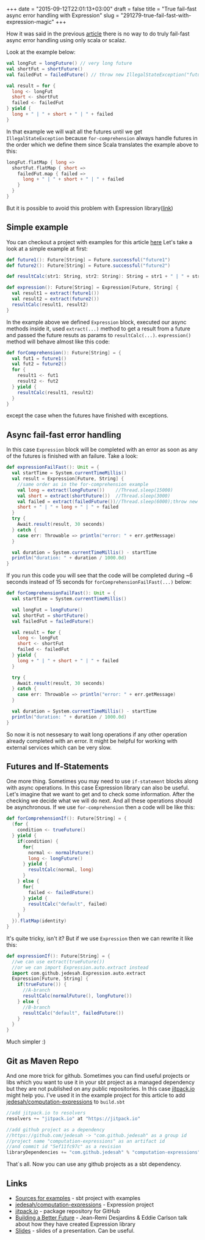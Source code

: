 +++
date = "2015-09-12T22:01:13+03:00"
draft = false
title = "True fail-fast async error handling with Expression"
slug = "291279-true-fail-fast-with-expression-magic"
+++

How it was said in the previous [article](http://koff.io/posts/290071-make-async-with-scalaz-either-and-futures) there is no way to do truly fail-fast async error handling using only scala or scalaz.

Look at the example below:

```scala
val longFut = longFuture() // very long future
val shortFut = shortFuture()
val failedFut = failedFuture() // throw new IllegalStateException("future is failed")

val result = for {
  long <- longFut
  short <- shortFut
  failed <- failedFut
} yield {
  long + " | " + short + " | " + failed
}
```
In that example we will wait all the futures until we get `IllegalStateException` because `for-comprehension` always handle futures in the order which we define them since Scala translates the example above to this:

```scala
longFut.flatMap { long =>
  shortFut.flatMap { short =>
    failedFut.map { failed =>
      long + " | " + short + " | " + failed
    }
  }
}
```

But it is possible to avoid this problem with Expression library([link](https://github.com/jedesah/computation-expressions "Computation-expressions"))

<!--more-->

## Simple example
You can checkout a project with examples for this article [here](https://github.com/coffius/koffio-expression-example "Sources for examples")
Let's take a look at a simple example at first:

```scala
def future1(): Future[String] = Future.successful("future1")
def future2(): Future[String] = Future.successful("future2")

def resultCalc(str1: String, str2: String): String = str1 + " | " + str2

def expression(): Future[String] = Expression[Future, String] {
  val result1 = extract(future1())
  val result2 = extract(future2())
  resultCalc(result1, result2)
}
```

In the example above we defined `Expression` block, executed our async methods inside it, used `extract(...)` method to get a result from a future and passed the future resuts as params to `resultCalc(...)`.
`expression()` method will behave almost like this code:

```scala
def forComprehension(): Future[String] = {
  val fut1 = future1()
  val fut2 = future2()
  for {
    result1 <- fut1
    result2 <- fut2
  } yield {
    resultCalc(result1, result2)
  }
}
```
except the case when the futures have finished with exceptions.

## Async fail-fast error handling
In this case `Expression` block will be completed with an error as soon as any of the futures is finished with an failure.
Take a look:

```scala
def expressionFailFast(): Unit = {
  val startTime = System.currentTimeMillis()
  val result = Expression[Future, String] {
    //same order as in the for-comprehension example
    val long = extract(longFuture())    //Thread.sleep(15000)
    val short = extract(shortFuture())  //Thread.sleep(3000)
    val failed = extract(failedFuture())//Thread.sleep(6000);throw new IllegalStateException()
    short + " | " + long + " | " + failed
  }
  try {
    Await.result(result, 30 seconds)
  } catch {
    case err: Throwable => println("error: " + err.getMessage)
  }

  val duration = System.currentTimeMillis() - startTime
  println("duration: " + duration / 1000.0d)
}
```

If you run this code you will see that the code will be completed during ~6 seconds instead of 15 seconds for `forComprehensionFailFast(...)` below:

```scala
def forComprehensionFailFast(): Unit = {  
  val startTime = System.currentTimeMillis()

  val longFut = longFuture()
  val shortFut = shortFuture()
  val failedFut = failedFuture()

  val result = for {
    long <- longFut
    short <- shortFut
    failed <- failedFut
  } yield {
    long + " | " + short + " | " + failed
  }

  try {
    Await.result(result, 30 seconds)
  } catch {
    case err: Throwable => println("error: " + err.getMessage)
  }

  val duration = System.currentTimeMillis() - startTime
  println("duration: " + duration / 1000.0d)
}
```
So now it is not nessesary to wait long operations if any other operation already completed with an error. It might be helpful for working with external services which can be very slow.

## Futures and If-Statements

One more thing. Sometimes you may need to use `if-statement` blocks along with async operations. In this case Expression library can also be useful. Let's imagine that we want to get and to check some information. After the checking we decide what we will do next. And all these operations should be asynchronous.
If we use `for-comprehension` then a code will be like this:

```scala
def forComprehensionIf(): Future[String] = {
  (for {
    condition <- trueFuture()
  } yield {
    if(condition) {
      for{
        normal <- normalFuture()
        long <- longFuture()
      } yield {
        resultCalc(normal, long)
      }
    } else {
      for{
        failed <- failedFuture()
      } yield {
        resultCalc("default", failed)
      }
    }
  }).flatMap(identity)
}
```
It's quite tricky, isn't it? 
But if we use `Expression` then we can rewrite it like this:

```scala 
def expressionIf(): Future[String] = {
  //we can use extract(trueFuture())
  //or we can import Expression.auto.extract instead
  import com.github.jedesah.Expression.auto.extract
  Expression[Future, String] {
    if(trueFuture()) {
      //A-branch
      resultCalc(normalFuture(), longFuture())
    } else {
      //B-branch
      resultCalc("default", failedFuture())
    }
  }
}
```
Much simpler :)

## Git as Maven Repo

And one more trick for github. Sometimes you can find useful projects or libs which you want to use it in your sbt project as a managed dependency but they are not published on any public repositories. In this case [jitpack.io](https://jitpack.io/ "jitpack.io") might help you.
I've used it in the example project for this article to add [jedesah/computation-expressions](https://github.com/jedesah/computation-expressions "Computation-expressions") to `build.sbt`

```scala
//add jitpack.io to resolvers
resolvers += "jitpack.io" at "https://jitpack.io"

//add github project as a dependency
//https://github.com/jedesah -> "com.github.jedesah" as a group id
//project name "computation-expressions" as an artifact id
//and commit id "5ef11fc97c" as a revision
libraryDependencies += "com.github.jedesah" % "computation-expressions" % "5ef11fc97c"
```
That`s all. Now you can use any github projects as a sbt dependency.

## Links
* [Sources for examples](https://github.com/coffius/koffio-expression-example "Sources for examples") - sbt project with examples
* [jedesah/computation-expressions](https://github.com/jedesah/computation-expressions "Computation-expressions") - Expression project
* [jitpack.io](https://jitpack.io/ "jitpack.io") - package repository for GitHub
* [Building a Better Future](https://youtu.be/tU4pU5vaddU "Lecture from creators of Expression library") - Jean-Remi Desjardins & Eddie Carlson talk about how they have created Expression library
* [Slides](http://slides.com/jedesah/deck-1#/) - slides of a presentation. Can be useful.


